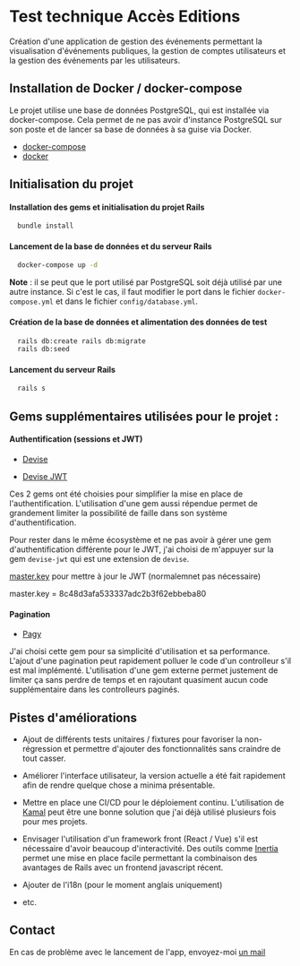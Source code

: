 # Test technique Accès Editions

Création d'une application de gestion des événements permettant la visualisation d'événements publiques, la gestion de comptes utilisateurs et la gestion des événements par les utilisateurs.

## Installation de Docker / docker-compose

Le projet utilise une base de données PostgreSQL, qui est installée via docker-compose. Cela permet de ne pas avoir d'instance PostgreSQL sur son poste et de lancer sa base de données à sa guise via Docker.

- [docker-compose](https://docs.docker.com/compose/install/)
- [docker](https://docs.docker.com/engine/install/)

## Initialisation du projet

#### Installation des gems et initialisation du projet Rails

```bash
  bundle install
```

#### Lancement de la base de données et du serveur Rails

```bash
  docker-compose up -d
```

**Note** : il se peut que le port utilisé par PostgreSQL soit déjà utilisé par une autre instance. Si c'est le cas, il faut modifier le port dans le fichier `docker-compose.yml` et dans le fichier `config/database.yml`.

#### Création de la base de données et alimentation des données de test

```bash
  rails db:create rails db:migrate
  rails db:seed
```

#### Lancement du serveur Rails

```bash
  rails s
```

## Gems supplémentaires utilisées pour le projet :

#### Authentification (sessions et JWT)

- [Devise](https://github.com/heartcombo/devise)

- [Devise JWT](https://github.com/waiting-for-dev/devise-jwt)

Ces 2 gems ont été choisies pour simplifier la mise en place de l'authentification. L'utilisation d'une gem aussi répendue permet de grandement limiter la possibilité de faille dans son système d'authentification.

Pour rester dans le même écosystème et ne pas avoir à gérer une gem d'authentification différente pour le JWT, j'ai choisi de m'appuyer sur la gem `devise-jwt` qui est une extension de `devise`.

[master.key](https://guides.rubyonrails.org/security.html#custom-credentials) pour mettre à jour le JWT (normalemnet pas nécessaire)

master.key = 8c48d3afa533337adc2b3f62ebbeba80

#### Pagination

- [Pagy](https://github.com/ddnexus/pagy)

J'ai choisi cette gem pour sa simplicité d'utilisation et sa performance. L'ajout d'une pagination peut rapidement polluer le code d'un controlleur s'il est mal implémenté. L'utilisation d'une gem externe permet justement de limiter ça sans perdre de temps et en rajoutant quasiment aucun code supplémentaire dans les controlleurs paginés.

## Pistes d'améliorations

- Ajout de différents tests unitaires / fixtures pour favoriser la non-régression et permettre d'ajouter des fonctionnalités sans craindre de tout casser.

- Améliorer l'interface utilisateur, la version actuelle a été fait rapidement afin de rendre quelque chose a minima présentable.

- Mettre en place une CI/CD pour le déploiement continu. L'utilisation de [Kamal](https://kamal-deploy.org/) peut être une bonne solution que j'ai déjà utilisé plusieurs fois pour mes projets.

- Envisager l'utilisation d'un framework front (React / Vue) s'il est nécessaire d'avoir beaucoup d'interactivité. Des outils comme [Inertia](https://inertia-rails.dev/guide/) permet une mise en place facile permettant la combinaison des avantages de Rails avec un frontend javascript récent.

- Ajouter de l'i18n (pour le moment anglais uniquement)

- etc.

## Contact

En cas de problème avec le lancement de l'app, envoyez-moi [un mail](mailto:thomas.eyermann@protonmail.com)
